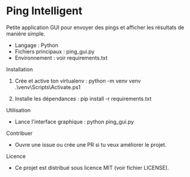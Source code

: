 # Ping Intelligent

Petite application GUI pour envoyer des pings et afficher les résultats de manière simple.

- Langage : Python
- Fichiers principaux : ping_gui.py
- Environnement : voir requirements.txt

Installation
1. Crée et active ton virtualenv :
   python -m venv venv
   .\venv\Scripts\Activate.ps1

2. Installe les dépendances :
   pip install -r requirements.txt

Utilisation
- Lance l'interface graphique :
  python ping_gui.py

Contribuer
- Ouvre une issue ou crée une PR si tu veux améliorer le projet.

Licence
- Ce projet est distribué sous licence MIT (voir fichier LICENSE).

